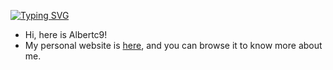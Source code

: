 <!---
albertc9/albertc9 is a ✨ special ✨ repository because its `README.md` (this file) appears on your GitHub profile.
You can click the Preview link to take a look at your changes.
--->
[![Typing SVG](https://readme-typing-svg.herokuapp.com?font=Fira+Code&pause=1000&color=000000&center=%E9%94%99%E8%AF%AF%E7%9A%84&vCenter=%E9%94%99%E8%AF%AF%E7%9A%84&repeat=%E7%9C%9F%E7%9A%84&random=%E9%94%99%E8%AF%AF%E7%9A%84&width=435&lines=%E9%9D%99%E6%AD%A2%E6%80%BB%E6%9C%89%E4%B8%80%E4%B8%9D%E5%93%8D%E5%8A%A8%EF%BC%8C%E9%82%A3%E6%98%AF%E7%81%B5%E9%AD%82%E6%B2%89%E6%B2%89%E6%B5%AE%E6%B5%AE%E3%80%82)](https://git.io/typing-svg)
- Hi, here is Albertc9!
- My personal website is [here](https://albertc9.github.io), and you can browse it to know more about me.

